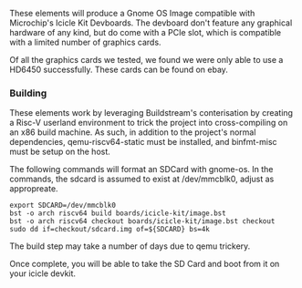 
These elements will produce a Gnome OS Image compatible with Microchip's Icicle Kit Devboards.
The devboard don't feature any graphical hardware of any kind, but do come with a PCIe slot, which is compatible with a limited number of graphics cards.

Of all the graphics cards we tested, we found we were only able to use a HD6450 successfully.
These cards can be found on ebay.

### Building

These elements work by leveraging Buildstream's conterisation by creating a Risc-V userland environment to trick the project into cross-compiling on an x86 build machine.
As such, in addition to the project's normal dependencies, qemu-riscv64-static must be installed, and binfmt-misc must be setup on the host.

The following commands will format an SDCard with gnome-os. In the commands, the sdcard is assumed to exist at /dev/mmcblk0, adjust as appropreate.

```
export SDCARD=/dev/mmcblk0
bst -o arch riscv64 build boards/icicle-kit/image.bst
bst -o arch riscv64 checkout boards/icicle-kit/image.bst checkout
sudo dd if=checkout/sdcard.img of=${SDCARD} bs=4k
```

The build step may take a number of days due to qemu trickery.

Once complete, you will be able to take the SD Card and boot from it on your icicle devkit.

